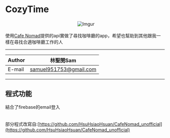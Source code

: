 # CozyTime
　　　　　　　　　　　　　　　　
![Imgur](https://i.imgur.com/r0Szw3b.png?4)<br/><br/>
使用[Cafe Nomad](https://cafenomad.tw/developers/docs/v1.2)提供的api實做了尋找咖啡廳的app，希望也幫助到其他跟我一樣在尋找合適咖啡廳工作的人

****

|Author|林聖閔Sam|
|---|---
|E-mail|samuel951753@gmail.com

****

## 程式功能

結合了firebase的email登入

　　
　　　　
　　  
部分程式改寫自:[https://github.com/HsuHsiaoHsuan/CafeNomad_unofficial](https://github.com/HsuHsiaoHsuan/CafeNomad_unofficial)
